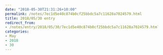 ```yaml
---
date: "2018-05-30T21:31:26+10:00"
permalink: /notes/7ec1d5e40c874b0cf25bbdc5a7c11628a7024579.html
title: 2018/05/30 entry
redirect_from:
- /notes/entry/2018/05/30/7ec1d5e40c874b0cf25bbdc5a7c11628a7024579.html
categories:
- May
- 2018
- 30
---
```

